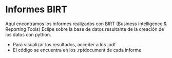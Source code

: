 # Informes BIRT
Aquí encontramos los informes realizados con BIRT (Business Intelligence & Reporting Tools) Eclipe sobre la base de datos resultante de la creación de los datos con python. 
- Para visualizar los resultados, acceder a los .pdf
- El código se encuentra en los .rptdocument de cada informe
